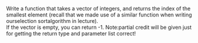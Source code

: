 Write a function that takes a vector of integers, and returns the index of the smallest element (recall that we made use of a similar function when writing ourselection sortalgorithm in lecture).  
If the vector is empty, you can return -1.
Note:partial credit will be given just for getting the return type and parameter list correct!
